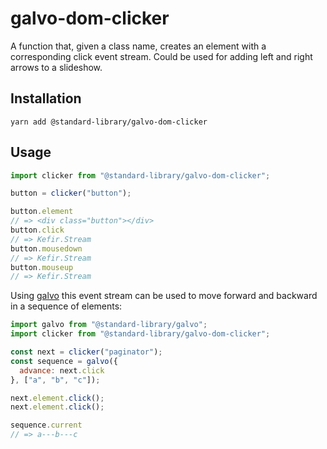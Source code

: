 # galvo-dom-clicker

A function that, given a class name, creates an element with a corresponding click event stream. Could be used for adding left and right arrows to a slideshow.

## Installation

```shell
yarn add @standard-library/galvo-dom-clicker
```

## Usage

```javascript
import clicker from "@standard-library/galvo-dom-clicker";

button = clicker("button");

button.element
// => <div class="button"></div>
button.click
// => Kefir.Stream
button.mousedown
// => Kefir.Stream
button.mouseup
// => Kefir.Stream
```

Using [galvo](https://github.com/standard-library/galvo) this event stream can be used to move forward and backward in a sequence of elements:

```javascript
import galvo from "@standard-library/galvo";
import clicker from "@standard-library/galvo-dom-clicker";

const next = clicker("paginator");
const sequence = galvo({
  advance: next.click
}, ["a", "b", "c"]);

next.element.click();
next.element.click();

sequence.current
// => a---b---c
```
